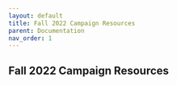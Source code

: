```yaml
---
layout: default
title: Fall 2022 Campaign Resources
parent: Documentation
nav_order: 1
---
```

## Fall 2022 Campaign Resources

